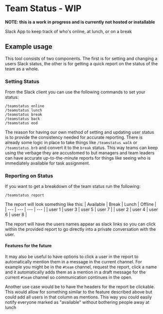 # Team Status - WIP
**NOTE: this is a work in progress and is currently not hosted or installable**

Slack App to keep track of who's online, at lunch, or on a break


## Example usage

This tool consists of two components. The first is for setting and changing a users Slack status, the other is for getting a quick report on the status of the team as a whole.

### Setting Status

From the Slack client you can use the following commands to set your status:
```
/teamstatus online
/teamstatus lunch
/teamstatus break
/teamstatus back
/teamstatus eod
```

The reason for having our own method of setting and updating user status is to provide the consistency needed for accurate reporting. There is already some logic in place to take things like `/teamstatus walk` or `/teamstatus brb` and convert it to the `break` status. This way teams can keep using the verbage they are accustomed to but managers and team leaders can have accurate up-to-the-minute reports for things like seeing who is immediately available for task assignment.

### Reporting on Status
If you want to get a breakdown of the team status run the following:
```
/teamstatus report
```

The report will look something like this:
| Available     | Break | Lunch | Offline |
| --- | --- | --- | --- |
| user 1 | user 3 | user 5 | user 7 |
| user 2 | user 4 | user 6 | user 8 | 

The report will have the users names appear as slack links so you can click within the provided report to go directly into a private conversation with the user.

#### Features for the future
It may also be useful to have options to click a user in the report to automatically mention them in a message in the current channel. For example you might be in the `#team` channel, request the report, click a name and it automatically adds them as a mention in a draft message for the current `#team` channel so communication continues in the open. 

Another use case would be to have the headers for the report be clickable. This would allow for something similar to the feature described above but could add all users in that column as mentions. This way you could easily notify everyone marked as "available" without bothering people away at lunch
